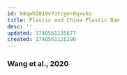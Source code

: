 ```yaml
---
id: k8qwh2019v7otcger0qxvho
title: Plastic and China Plastic Ban
desc: ''
updated: 1740561135677
created: 1740561125290
---
```



### Wang et al., 2020